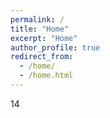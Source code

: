 ```yaml
---
permalink: /
title: "Home"
excerpt: "Home"
author_profile: true
redirect_from: 
  - /home/
  - /home.html
---
```


14

